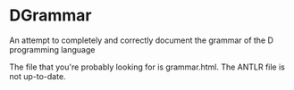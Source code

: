 DGrammar
========

An attempt to completely and correctly document the grammar of the D programming language

The file that you're probably looking for is grammar.html. The ANTLR file is not up-to-date.
